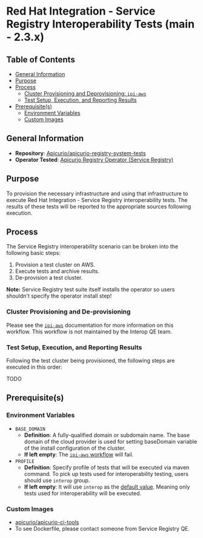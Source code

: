# Red Hat Integration - Service Registry Interoperability Tests (main - 2.3.x)<!-- omit from toc -->

## Table of Contents<!-- omit from toc -->
- [General Information](#general-information)
- [Purpose](#purpose)
- [Process](#process)
    - [Cluster Provisioning and Deprovisioning: `ipi-aws`](#cluster-provisioning-and-de-provisioning)
    - [Test Setup, Execution, and Reporting Results](#test-setup-execution-and-reporting-results)
- [Prerequisite(s)](#prerequisites)
    - [Environment Variables](#environment-variables)
    - [Custom Images](#custom-images)

## General Information

- **Repository**: [Apicurio/apicurio-registry-system-tests](https://github.com/Apicurio/apicurio-registry-system-tests)
- **Operator Tested**: [Apicurio Registry Operator (Service Registry)](https://www.apicur.io/registry/)

## Purpose

To provision the necessary infrastructure and using that infrastructure to execute Red Hat Integration - Service
Registry interoperability tests. The results of these tests will be reported to the appropriate sources following
execution.

## Process

The Service Registry interoperability scenario can be broken into the following basic steps:

1. Provision a test cluster on AWS.
2. Execute tests and archive results.
3. De-provision a test cluster.

**Note:** Service Registry test suite itself installs the operator so users shouldn't specify the operator install step!

### Cluster Provisioning and De-provisioning

Please see the [`ipi-aws`](https://steps.ci.openshift.org/workflow/ipi-aws) documentation for more information on this
workflow. This workflow is not maintained by the Interop QE team.

### Test Setup, Execution, and Reporting Results

Following the test cluster being provisioned, the following steps are executed in this order:

TODO

## Prerequisite(s)

### Environment Variables

- `BASE_DOMAIN`
    - **Definition**: A fully-qualified domain or subdomain name. The base domain of the cloud provider is used for
  setting baseDomain variable of the install configuration of the cluster.
    - **If left empty**: The [`ipi-aws` workflow](../../../step-registry/ipi/aws/ipi-aws-workflow.yaml) will fail.
- `PROFILE`
    - **Definition**: Specify profile of tests that will be executed via maven command. To pick up tests used for
  interoperability testing, users should use `interop` group.
    - **If left empty**: It will use `interop` as the [default value](../../../step-registry/service-registry/run-tests/README.md).
  Meaning only tests used for interoperability will be executed.

### Custom Images

- [apicurio/apicurio-ci-tools](https://quay.io/repository/apicurio/apicurio-ci-tools)
- To see Dockerfile, please contact someone from Service Registry QE.
